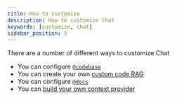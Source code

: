 ```yaml
---
title: How to customize
description: How to customize Chat
keywords: [customize, chat]
sidebar_position: 5
---
```


There are a number of different ways to customize Chat
- You can configure [`@codebase`](../../customize/deep-dives/codebase.md)
- You can create your own [custom code RAG](../../customize/tutorials/custom-code-rag.md)
- You can configure [`@docs`](../../customize/deep-dives/docs.md)
- You can [build your own context provider](../../customize/tutorials/build-your-own-context-provider.md)